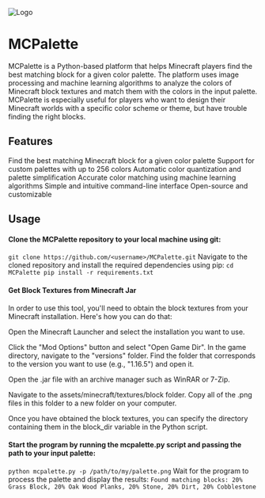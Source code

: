 ![Logo](https://user-images.githubusercontent.com/6944124/236837865-4614433a-e445-45fa-bab6-2050df4462b1.png)
# MCPalette
MCPalette is a Python-based platform that helps Minecraft players find the best matching block for a given color palette. The platform uses image processing and machine learning algorithms to analyze the colors of Minecraft block textures and match them with the colors in the input palette. MCPalette is especially useful for players who want to design their Minecraft worlds with a specific color scheme or theme, but have trouble finding the right blocks.

## Features
Find the best matching Minecraft block for a given color palette
Support for custom palettes with up to 256 colors
Automatic color quantization and palette simplification
Accurate color matching using machine learning algorithms
Simple and intuitive command-line interface
Open-source and customizable

## Usage
#### Clone the MCPalette repository to your local machine using git:
``git clone https://github.com/<username>/MCPalette.git``
Navigate to the cloned repository and install the required dependencies using pip:
``cd MCPalette
pip install -r requirements.txt``

#### Get Block Textures from Minecraft Jar
In order to use this tool, you'll need to obtain the block textures from your Minecraft installation. Here's how you can do that:

Open the Minecraft Launcher and select the installation you want to use.

Click the "Mod Options" button and select "Open Game Dir".
In the game directory, navigate to the "versions" folder.
Find the folder that corresponds to the version you want to use (e.g., "1.16.5") and open it.

Open the .jar file with an archive manager such as WinRAR or 7-Zip.

Navigate to the assets/minecraft/textures/block folder.
Copy all of the .png files in this folder to a new folder on your computer.

Once you have obtained the block textures, you can specify the directory containing them in the block_dir variable in the Python script.

#### Start the program by running the mcpalette.py script and passing the path to your input palette:
``python mcpalette.py -p /path/to/my/palette.png``
Wait for the program to process the palette and display the results:
``Found matching blocks:
20% Grass Block, 20% Oak Wood Planks, 20% Stone, 20% Dirt, 20% Cobblestone``
